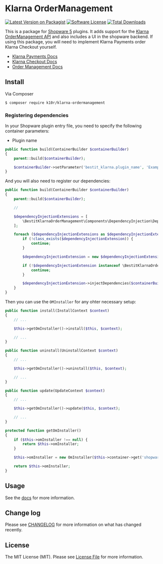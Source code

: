 # Klarna OrderManagement

[![Latest Version on Packagist][ico-version]][link-packagist]
[![Software License][ico-license]](LICENSE.md)
[![Total Downloads][ico-downloads]][link-downloads]

This is a package for [Shopware 5](https://en.shopware.com/) plugins.
It adds support for the [Klarna OrderManagement API](https://developers.klarna.com/api/#order-management-api) and also includes a UI in the shopware backend.
If using this package, you will need to implement Klarna Payments order Klarna Checkout yourself.

* [Klarna Payments Docs][link-kp-docs]
* [Klarna Checkout Docs][link-kco-docs]
* [Order Management Docs][link-om-docs]

## Install

Via Composer

``` bash
$ composer require k10r/klarna-ordermanagement
```

### Registering dependencies

In your Shopware plugin entry file, you need to specify the following container parameters:

* Plugin name

```php
public function build(ContainerBuilder $containerBuilder)
{
    parent::build($containerBuilder);

    $containerBuilder->setParameter('bestit_klarna.plugin_name', 'ExamplePluginName');
}
```

And you will also need to register our dependencies:

```php
public function build(ContainerBuilder $containerBuilder)
{
    parent::build($containerBuilder);

    //

    $dependencyInjectionExtensions = [
        \BestitKlarnaOrderManagement\Components\DependencyInjection\DependencyInjectionExtension::class
    ];

    foreach ($dependencyInjectionExtensions as $dependencyInjectionExtension) {
        if (!class_exists($dependencyInjectionExtension)) {
            continue;
        }

        $dependencyInjectionExtension = new $dependencyInjectionExtension();

        if (!$dependencyInjectionExtension instanceof \BestitKlarnaOrderManagement\Components\DependencyInjection\DependencyInjectionExtensionInterface) {
            continue;
        }

        $dependencyInjectionExtension->injectDependencies($containerBuilder);
    }
}
```

Then you can use the `OMInstaller` for any ohter necessary setup:

```php
public function install(InstallContext $context)
{
    // ...

    $this->getOmInstaller()->install($this, $context);

    // ...
}

public function uninstall(UninstallContext $context)
{
    // ...

    $this->getOmInstaller()->uninstall($this, $context);

    // ...
}

public function update(UpdateContext $context)
{
    // ...

    $this->getOmInstaller()->update($this, $context);

    // ...
}

protected function getOmInstaller()
{
    if ($this->omInstaller !== null) {
        return $this->omInstaller;
    }

    $this->omInstaller = new OmInstaller($this->container->get('shopware.snippet_database_handler'));

    return $this->omInstaller;
}
```

## Usage

See the [docs][link-om-docs] for more information.

## Change log

Please see [CHANGELOG](CHANGELOG.md) for more information on what has changed recently.

## License

The MIT License (MIT). Please see [License File](LICENSE.md) for more information.

[ico-version]: https://img.shields.io/packagist/v/k10r/klarna-ordermanagement.svg?style=flat-square
[ico-license]: https://img.shields.io/badge/license-MIT-brightgreen.svg?style=flat-square
[ico-downloads]: https://img.shields.io/packagist/dt/k10r/klarna-ordermanagement.svg?style=flat-square

[link-packagist]: https://packagist.org/packages/k10r/klarna-ordermanagement
[link-downloads]: https://packagist.org/packages/k10r/klarna-ordermanagement
[link-om-docs]: https://klarna.kellerkinder.de/sw5/de/3-ko/index.html
[link-kp-docs]: https://klarna.kellerkinder.de/sw5/de/1-kp/index.html
[link-kco-docs]: https://klarna.kellerkinder.de/sw5/de/2-kc/index.html
